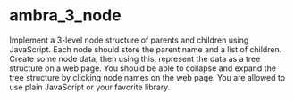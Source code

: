 # ambra_3_node
Implement a 3-level node structure of parents and children using JavaScript. Each node should store the parent name and a list of children. Create some node data, then using this, represent the data as a tree structure on a web page. You should be able to collapse and expand the tree structure by clicking node names on the web page. You are allowed to use plain JavaScript or your favorite library.
